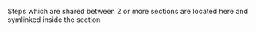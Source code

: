 Steps which are shared between 2 or more sections are located here and symlinked inside the section
